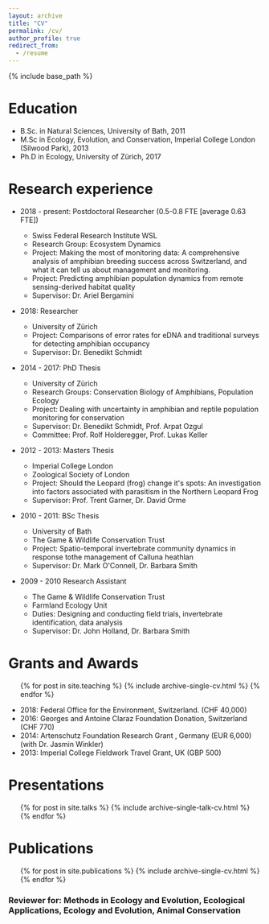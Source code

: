 ```yaml
---
layout: archive
title: "CV"
permalink: /cv/
author_profile: true
redirect_from:
  - /resume
---
```


{% include base_path %}

Education
======
* B.Sc. in Natural Sciences, University of Bath, 2011
* M.Sc in Ecology, Evolution, and Conservation, Imperial College London (Silwood Park), 2013
* Ph.D in Ecology, University of Zürich, 2017

Research experience
======
* 2018 - present: Postdoctoral Researcher (0.5-0.8 FTE [average 0.63 FTE])
  * Swiss Federal Research Institute WSL
  * Research Group: Ecosystem Dynamics
  * Project: Making the most of monitoring data: A comprehensive analysis of amphibian breeding success across Switzerland, and what it can tell us about management and monitoring. 
  * Project: Predicting amphibian population dynamics from remote sensing-derived habitat quality
  * Supervisor: Dr. Ariel Bergamini


* 2018: Researcher
  * University of Zürich
  * Project: Comparisons of error rates for eDNA and traditional surveys for detecting amphibian occupancy
  * Supervisor: Dr. Benedikt Schmidt


* 2014 - 2017: PhD Thesis
  * University of Zürich
  * Research Groups: Conservation Biology of Amphibians, Population Ecology 
  * Project: Dealing with uncertainty in amphibian and reptile population monitoring for conservation
  * Supervisor: Dr. Benedikt Schmidt, Prof. Arpat Ozgul
  * Committee: Prof. Rolf Holderegger, Prof. Lukas Keller
  
  
 * 2012 - 2013: Masters Thesis
   * Imperial College London
   * Zoological Society of London
   * Project: Should the Leopard (frog) change it's spots: An investigation into factors associated with parasitism in the Northern Leopard Frog
   * Supervisor: Prof. Trent Garner, Dr. David Orme


 * 2010 - 2011: BSc Thesis
   * University of Bath
   * The Game & Wildlife Conservation Trust
   * Project: Spatio-temporal invertebrate community dynamics in response tothe management of Calluna heathlan
   * Supervisor: Dr. Mark O'Connell, Dr. Barbara Smith


 * 2009 - 2010 Research Assistant
   * The Game & Wildlife Conservation Trust
   * Farmland Ecology Unit
   * Duties: Designing and conducting field trials, invertebrate identification, data analysis
   * Supervisor: Dr. John Holland, Dr. Barbara Smith

Grants and Awards
======
  <ul>{% for post in site.teaching %}
    {% include archive-single-cv.html %}
  {% endfor %}</ul>
  
* 2018: Federal Office for the Environment, Switzerland. (CHF 40,000) 
* 2016: Georges and Antoine Claraz Foundation Donation, Switzerland (CHF 770)
* 2014: Artenschutz Foundation Research Grant , Germany (EUR 6,000)(with Dr. Jasmin Winkler)
* 2013: Imperial College Fieldwork Travel Grant, UK (GBP 500)


Presentations
======
  <ul>{% for post in site.talks %}
    {% include archive-single-talk-cv.html %}
  {% endfor %}</ul>
  
Publications
======
  <ul>{% for post in site.publications %}
    {% include archive-single-cv.html %}
  {% endfor %}</ul>
 
### Reviewer for: Methods in Ecology and Evolution, Ecological Applications, Ecology and Evolution, Animal Conservation
 


